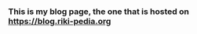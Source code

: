 ### This is my blog page, the one that is hosted on https://blog.riki-pedia.org

<!--
**rkblogs11/rkblogs11** is a ✨ _special_ ✨ repository because its `README.md` (this file) appears on your GitHub profile.

Here are some ideas to get you started:

- 🔭 I’m currently working on ...things
- 🌱 I’m currently learning ...stuff
- 👯 I’m looking to collaborate on ...idk
- 🤔 I’m looking for help with ...idk
- 💬 Ask me about ...whatever
- 📫 How to reach me: ...nunya
- 😄 Pronouns: ...idk
- ⚡ Fun fact: ...hi
-->
